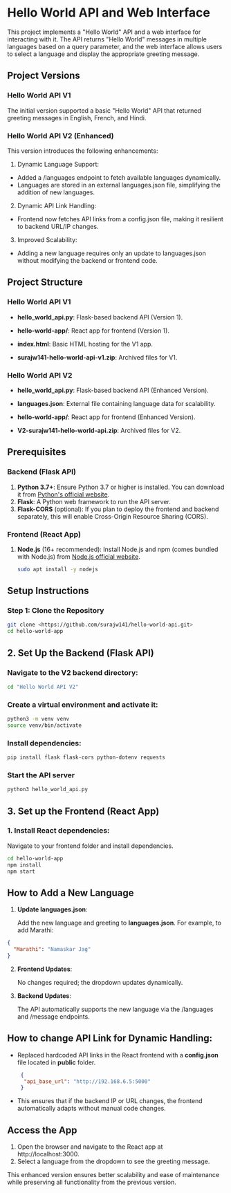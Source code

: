 # Hello World API and Web Interface

This project implements a "Hello World" API and a web interface for interacting with it. The API returns "Hello World" messages in multiple languages based on a query parameter, and the web interface allows users to select a language and display the appropriate greeting message.

## Project Versions

### Hello World API V1
 
   The initial version supported a basic "Hello World" API that returned greeting messages in English, French, and Hindi.

### Hello World API V2 (Enhanced)
  
   This version introduces the following enhancements:

1. Dynamic Language Support:
   
- Added a /languages endpoint to fetch available languages dynamically. 
- Languages are stored in an external languages.json file, simplifying the addition of new languages.

2. Dynamic API Link Handling:
   
- Frontend now fetches API links from a config.json file, making it resilient to backend URL/IP changes.
3. Improved Scalability: 
-   Adding a new language requires only an update to languages.json without modifying the backend or frontend code.



## Project Structure

### Hello World API V1

- **hello_world_api.py**: Flask-based backend API (Version 1).
- **hello-world-app/**: React app for frontend (Version 1).

- **index.html**: Basic HTML hosting for the V1 app.

- **surajw141-hello-world-api-v1.zip**: Archived files for V1.


### Hello World API V2
- **hello_world_api.py**: Flask-based backend API (Enhanced Version).

- **languages.json**: External file containing language data for scalability.

- **hello-world-app/**: React app for frontend (Enhanced Version).

- **V2-surajw141-hello-world-api.zip**: Archived files for V2.


## Prerequisites

### Backend (Flask API)
1. **Python 3.7+**: Ensure Python 3.7 or higher is installed. You can download it from [Python's official website](https://www.python.org/).
2. **Flask**: A Python web framework to run the API server.
3. **Flask-CORS** (optional): If you plan to deploy the frontend and backend separately, this will enable Cross-Origin Resource Sharing (CORS).


### Frontend (React App)
1. **Node.js** (16+ recommended): Install Node.js and npm (comes bundled with Node.js) from [Node.js official website](https://nodejs.org/).
   ```bash
   sudo apt install -y nodejs
   ```


## Setup Instructions

### Step 1: Clone the Repository
   ```bash
   git clone <https://github.com/surajw141/hello-world-api.git>
   cd hello-world-app
   ```


## 2. Set Up the Backend (Flask API)
### Navigate to the V2 backend directory:
```bash
cd "Hello World API V2"
```


### Create a virtual environment and activate it:

```bash
python3 -m venv venv  
source venv/bin/activate  
```

### Install dependencies:
```bash
pip install flask flask-cors python-dotenv requests  

```

### Start the API server
```bash
python3 hello_world_api.py  
```

## 3.  Set up the Frontend (React App)

 ### 1. Install React dependencies: 
 Navigate to your frontend folder and install dependencies.

   ```bash
   cd hello-world-app
   npm install
   npm start
   ```

##   How to Add a New Language

1. **Update languages.json**:
  
   Add the new language and greeting to **languages.json**. For example, to add Marathi:

```json
{
  "Marathi": "Namaskar Jag"
}

```
2. **Frontend Updates**:

   No changes required; the dropdown updates dynamically.

3. **Backend Updates**:
   
   The API automatically supports the new language via the /languages and /message endpoints.


## How to change API Link for Dynamic Handling:
- Replaced hardcoded API links in the React frontend with a **config.json** file located in **public** folder.
  
  ```json
   {
    "api_base_url": "http://192.168.6.5:5000"
   }
  ```

-  This ensures that if the backend IP or URL changes, the frontend automatically adapts without manual code changes.


## Access the App

1. Open the browser and navigate to the React app at http://localhost:3000.
2. Select a language from the dropdown to see the greeting message.


This enhanced version ensures better scalability and ease of maintenance while preserving all functionality from the previous version.

